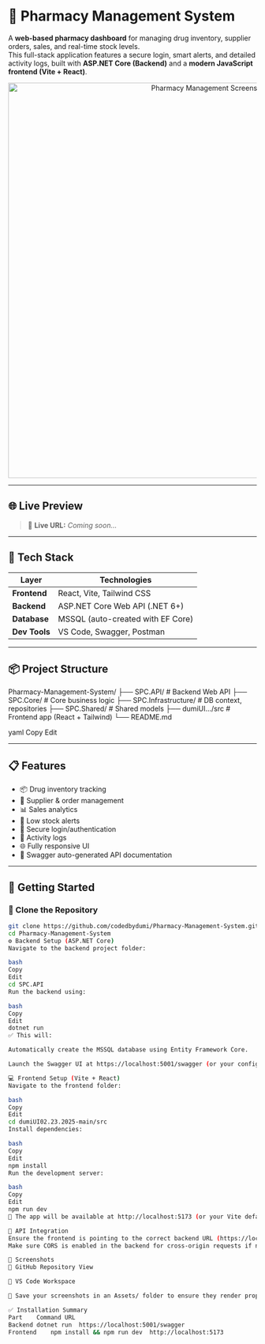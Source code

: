# 💊 Pharmacy Management System

A **web-based pharmacy dashboard** for managing drug inventory, supplier orders, sales, and real-time stock levels.  
This full-stack application features a secure login, smart alerts, and detailed activity logs, built with **ASP.NET Core (Backend)** and a **modern JavaScript frontend (Vite + React)**.

<p align="center">
  <img src="./Assets/pharmacy-management-ui.png" alt="Pharmacy Management Screenshot" width="800"/>
</p>

---

## 🌐 Live Preview

> 🚀 **Live URL:** _Coming soon..._

---

## 🧰 Tech Stack

| Layer        | Technologies                       |
|--------------|------------------------------------|
| **Frontend** | React, Vite, Tailwind CSS          |
| **Backend**  | ASP.NET Core Web API (.NET 6+)     |
| **Database** | MSSQL (auto-created with EF Core)  |
| **Dev Tools**| VS Code, Swagger, Postman          |

---

## 📦 Project Structure

Pharmacy-Management-System/
├── SPC.API/ # Backend Web API
├── SPC.Core/ # Core business logic
├── SPC.Infrastructure/ # DB context, repositories
├── SPC.Shared/ # Shared models
├── dumiUI.../src # Frontend app (React + Tailwind)
└── README.md

yaml
Copy
Edit

---

## 📋 Features

- 📦 Drug inventory tracking  
- 🛒 Supplier & order management  
- 📊 Sales analytics  
- 🔔 Low stock alerts  
- 🔐 Secure login/authentication  
- 🧾 Activity logs  
- 🌐 Fully responsive UI  
- 📑 Swagger auto-generated API documentation  

---

## 🚀 Getting Started

### 📁 Clone the Repository

```bash
git clone https://github.com/codedbydumi/Pharmacy-Management-System.git
cd Pharmacy-Management-System
⚙️ Backend Setup (ASP.NET Core)
Navigate to the backend project folder:

bash
Copy
Edit
cd SPC.API
Run the backend using:

bash
Copy
Edit
dotnet run
✅ This will:

Automatically create the MSSQL database using Entity Framework Core.

Launch the Swagger UI at https://localhost:5001/swagger (or your configured port).

💻 Frontend Setup (Vite + React)
Navigate to the frontend folder:

bash
Copy
Edit
cd dumiUI02.23.2025-main/src
Install dependencies:

bash
Copy
Edit
npm install
Run the development server:

bash
Copy
Edit
npm run dev
🚀 The app will be available at http://localhost:5173 (or your Vite default port).

🔄 API Integration
Ensure the frontend is pointing to the correct backend URL (https://localhost:5001/api/...).
Make sure CORS is enabled in the backend for cross-origin requests if needed.

📸 Screenshots
🔹 GitHub Repository View

🔹 VS Code Workspace

📁 Save your screenshots in an Assets/ folder to ensure they render properly.

✅ Installation Summary
Part	Command	URL
Backend	dotnet run	https://localhost:5001/swagger
Frontend	npm install && npm run dev	http://localhost:5173
